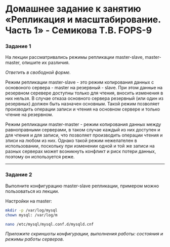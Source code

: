 # Домашнее задание к занятию «Репликация и масштабирование. Часть 1»  - Семикова Т.В. FOPS-9
### Задание 1

На лекции рассматривались режимы репликации master-slave, master-master, опишите их различия.

*Ответить в свободной форме.*

Режим репликации master-slave - это режим копирования данных с основоного сервера - master на резервный - slave.
При этом данные на резервном серевере доступны только для чтения, вносить изменения в них нельзя.
В случае отказа основного сервера резервный (или один из резервных) должен быть назначен основным.
Такой режим позволяет производить операции записи и чтения на основном сервере и только чтение на резервном.

Режим репликации master-master - режим копирования данных между равноправными серверами, в таком случае каждый из них доступен и для чтения и для записи, что позволяет производить операции чтения и зписи на любом из них.
Однако такой режим нежелателен в использовании, поскольку при изменении одной и той же записи на разных серверах может возникнуть конфликт и риск потери данных, поэтому он используется реже.

---

### Задание 2

Выполните конфигурацию master-slave репликации, примером можно пользоваться из лекции.

Настройки на master:
```bash
mkdir -p /var/log/mysql
chown mysql: /var/log/m

nano /etc/mysql/mysql.conf.d/mysqld.cnf
```


*Приложите скриншоты конфигурации, выполнения работы: состояния и режимы работы серверов.*

